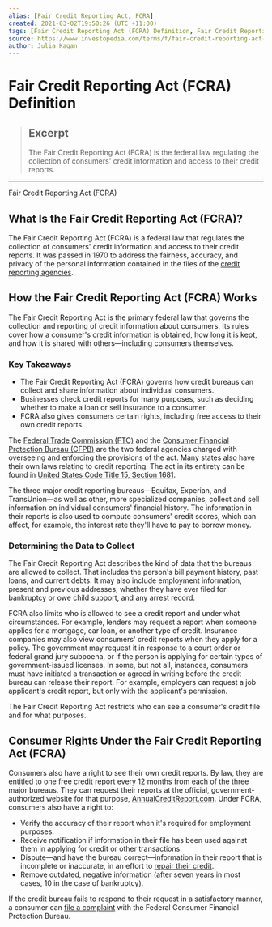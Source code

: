 ```yaml
---
alias: [Fair Credit Reporting Act, FCRA]
created: 2021-03-02T19:50:26 (UTC +11:00)
tags: [Fair Credit Reporting Act (FCRA) Definition, Fair Credit Reporting Act (FCRA)]
source: https://www.investopedia.com/terms/f/fair-credit-reporting-act-fcra.asp
author: Julia Kagan
---
```


# Fair Credit Reporting Act (FCRA) Definition

> ## Excerpt
> The Fair Credit Reporting Act (FCRA) is the federal law regulating the collection of consumers' credit information and access to their credit reports.

---

Fair Credit Reporting Act (FCRA)
## What Is the Fair Credit Reporting Act (FCRA)?

The Fair Credit Reporting Act (FCRA) is a federal law that regulates the collection of consumers' credit information and access to their credit reports. It was passed in 1970 to address the fairness, accuracy, and privacy of the personal information contained in the files of the [credit reporting agencies](https://www.investopedia.com/terms/c/credit-reporting-agency.asp).

## How the Fair Credit Reporting Act (FCRA) Works

The Fair Credit Reporting Act is the primary federal law that governs the collection and reporting of credit information about consumers. Its rules cover how a consumer's credit information is obtained, how long it is kept, and how it is shared with others—including consumers themselves.

### Key Takeaways

-   The Fair Credit Reporting Act (FCRA) governs how credit bureaus can collect and share information about individual consumers.
-   Businesses check credit reports for many purposes, such as deciding whether to make a loan or sell insurance to a consumer.
-   FCRA also gives consumers certain rights, including free access to their own credit reports.

The [Federal Trade Commission (FTC)](https://www.investopedia.com/terms/f/ftc.asp) and the [Consumer Financial Protection Bureau (CFPB)](https://www.investopedia.com/terms/c/consumer-financial-protection-bureau-cfpb.asp) are the two federal agencies charged with overseeing and enforcing the provisions of the act. Many states also have their own laws relating to credit reporting. The act in its entirety can be found in [United States Code Title 15, Section 1681](https://www.govinfo.gov/content/pkg/USCODE-2011-title15/pdf/USCODE-2011-title15-chap41-subchapIII.pdf).

The three major credit reporting bureaus—Equifax, Experian, and TransUnion—as well as other, more specialized companies, collect and sell information on individual consumers' financial history. The information in their reports is also used to compute consumers' credit scores, which can affect, for example, the interest rate they'll have to pay to borrow money.

### Determining the Data to Collect

The Fair Credit Reporting Act describes the kind of data that the bureaus are allowed to collect. That includes the person's bill payment history, past loans, and current debts. It may also include employment information, present and previous addresses, whether they have ever filed for bankruptcy or owe child support, and any arrest record.

FCRA also limits who is allowed to see a credit report and under what circumstances. For example, lenders may request a report when someone applies for a mortgage, car loan, or another type of credit. Insurance companies may also view consumers' credit reports when they apply for a policy. The government may request it in response to a court order or federal grand jury subpoena, or if the person is applying for certain types of government-issued licenses. In some, but not all, instances, consumers must have initiated a transaction or agreed in writing before the credit bureau can release their report. For example, employers can request a job applicant's credit report, but only with the applicant's permission.

The Fair Credit Reporting Act restricts who can see a consumer's credit file and for what purposes.

## Consumer Rights Under the Fair Credit Reporting Act (FCRA)

Consumers also have a right to see their own credit reports. By law, they are entitled to one free credit report every 12 months from each of the three major bureaus. They can request their reports at the official, government-authorized website for that purpose, [AnnualCreditReport.com](https://www.annualcreditreport.com/index.action). Under FCRA, consumers also have a right to:

-   Verify the accuracy of their report when it's required for employment purposes.
-   Receive notification if information in their file has been used against them in applying for credit or other transactions.
-   Dispute—and have the bureau correct—information in their report that is incomplete or inaccurate, in an effort to [repair their credit](https://www.investopedia.com/best-credit-repair-companies-4843898).
-   Remove outdated, negative information (after seven years in most cases, 10 in the case of bankruptcy).

If the credit bureau fails to respond to their request in a satisfactory manner, a consumer can [file a complaint](https://www.consumerfinance.gov/complaint/) with the Federal Consumer Financial Protection Bureau.

